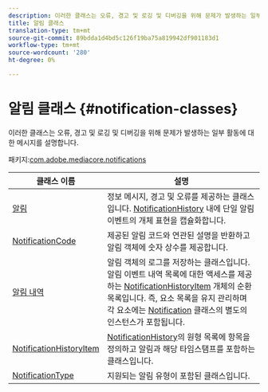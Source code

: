 ```yaml
---
description: 이러한 클래스는 오류, 경고 및 로깅 및 디버깅을 위해 문제가 발생하는 일부 활동에 대한 메시지를 설명합니다.
title: 알림 클래스
translation-type: tm+mt
source-git-commit: 89bdda1d4bd5c126f19ba75a819942df901183d1
workflow-type: tm+mt
source-wordcount: '280'
ht-degree: 0%

---
```



# 알림 클래스 {#notification-classes}

이러한 클래스는 오류, 경고 및 로깅 및 디버깅을 위해 문제가 발생하는 일부 활동에 대한 메시지를 설명합니다.

패키지:[com.adobe.mediacore.notifications](https://help.adobe.com/en_US/primetime/api/psdk/asdoc-dhls_1.4/com/adobe/mediacore/notifications/package-detail.html)

| 클래스 이름 | 설명 |
|---|---|
| [알림](https://help.adobe.com/en_US/primetime/api/psdk/asdoc-dhls_1.4/com/adobe/mediacore/notifications/Notification.html) | 정보 메시지, 경고 및 오류를 제공하는 클래스입니다. [NotificationHistory](https://help.adobe.com/en_US/primetime/api/psdk/asdoc-dhls_1.4/com/adobe/mediacore/notifications/NotificationHistory.html) 내에 단일 알림 이벤트의 개체 표현을 캡슐화합니다. |
| [NotificationCode](https://help.adobe.com/en_US/primetime/api/psdk/asdoc-dhls_1.4/com/adobe/mediacore/notifications/NotificationCode.html) | 제공된 알림 코드와 연관된 설명을 반환하고 알림 객체에 숫자 상수를 제공합니다. |
| [알림 내역](https://help.adobe.com/en_US/primetime/api/psdk/asdoc-dhls_1.4/com/adobe/mediacore/notifications/NotificationHistory.html) | 알림 객체의 로그를 저장하는 클래스입니다. 알림 이벤트 내역 목록에 대한 액세스를 제공하는 [NotificationHistoryItem](https://help.adobe.com/en_US/primetime/api/psdk/asdoc-dhls_1.4/com/adobe/mediacore/notifications/NotificationHistoryItem.html) 개체의 순환 목록입니다. 즉, 요소 목록을 유지 관리하며 각 요소에는 [Notification](https://help.adobe.com/en_US/primetime/api/psdk/asdoc-dhls_1.4/com/adobe/mediacore/notifications/Notification.html) 클래스의 별도의 인스턴스가 포함됩니다. |
| [NotificationHistoryItem](https://help.adobe.com/en_US/primetime/api/psdk/asdoc-dhls_1.4/com/adobe/mediacore/notifications/NotificationHistoryItem.html) | [NotificationHistory](https://help.adobe.com/en_US/primetime/api/psdk/asdoc-dhls_1.4/com/adobe/mediacore/notifications/NotificationHistory.html)의 원형 목록에 항목을 정의하고 알림과 해당 타임스탬프를 포함하는 클래스입니다. |
| [NotificationType](https://help.adobe.com/en_US/primetime/api/psdk/asdoc-dhls_1.4/com/adobe/mediacore/notifications/NotificationType.html) | 지원되는 알림 유형이 포함된 클래스입니다. |

